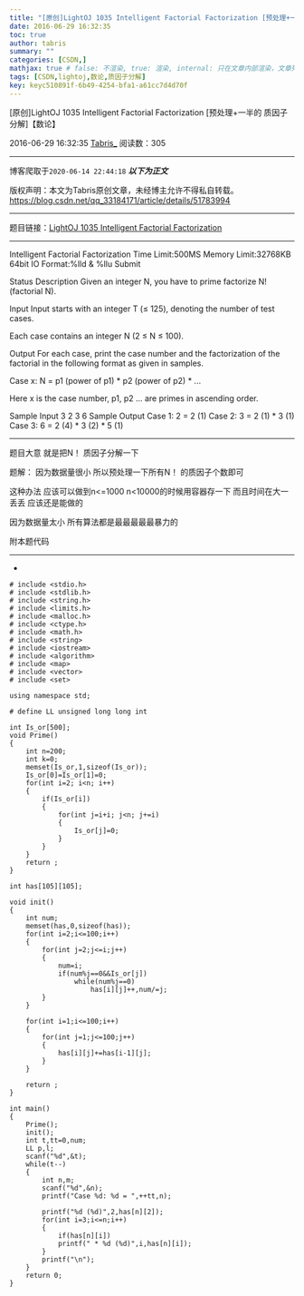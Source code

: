 ```yaml
---
title: "[原创]LightOJ 1035 Intelligent Factorial Factorization [预处理+一半的 质因子分解]【数论】"
date: 2016-06-29 16:32:35
toc: true
author: tabris
summary: ""
categories: [CSDN,]
mathjax: true # false: 不渲染, true: 渲染, internal: 只在文章内部渲染，文章列表中不渲染
tags: [CSDN,lightoj,数论,质因子分解]
key: keyc510891f-6b49-4254-bfa1-a61cc7d4d70f
---
```


[原创]LightOJ 1035 Intelligent Factorial Factorization [预处理+一半的 质因子分解]【数论】

2016-06-29 16:32:35  [Tabris_](https://me.csdn.net/qq_33184171) 阅读数：305

---

博客爬取于`2020-06-14 22:44:18`
***以下为正文***

版权声明：本文为Tabris原创文章，未经博主允许不得私自转载。
https://blog.csdn.net/qq_33184171/article/details/51783994

<!-- more -->

---

题目链接：[LightOJ 1035 Intelligent Factorial Factorization](http://acm.hust.edu.cn/vjudge/contest/view.action?cid=120197#problem/T)

-----------------------------------------

 Intelligent Factorial Factorization
Time Limit:500MS     Memory Limit:32768KB     64bit IO Format:%lld & %llu
Submit

Status
Description
Given an integer N, you have to prime factorize N! (factorial N).

Input
Input starts with an integer T (≤ 125), denoting the number of test cases.

Each case contains an integer N (2 ≤ N ≤ 100).

Output
For each case, print the case number and the factorization of the factorial in the following format as given in samples.

Case x: N = p1 (power of p1) * p2 (power of p2) * ...

Here x is the case number, p1, p2 ... are primes in ascending order.

Sample Input
3
2
3
6
Sample Output
Case 1: 2 = 2 (1)
Case 2: 3 = 2 (1) * 3 (1)
Case 3: 6 = 2 (4) * 3 (2) * 5 (1)

--------------------


题目大意 就是把N！ 质因子分解一下

题解：  因为数据量很小 所以预处理一下所有N！ 的质因子个数即可

这种办法 应该可以做到n<=1000
n<10000的时候用容器存一下 而且时间在大一丢丢 应该还是能做的

因为数据量太小 所有算法都是最最最最最暴力的

附本题代码

----------------------------
-
```
# include <stdio.h>
# include <stdlib.h>
# include <string.h>
# include <limits.h>
# include <malloc.h>
# include <ctype.h>
# include <math.h>
# include <string>
# include <iostream>
# include <algorithm>
# include <map>
# include <vector>
# include <set>

using namespace std;

# define LL unsigned long long int

int Is_or[500];
void Prime()
{
    int n=200;
    int k=0;
    memset(Is_or,1,sizeof(Is_or));
    Is_or[0]=Is_or[1]=0;
    for(int i=2; i<n; i++)
    {
        if(Is_or[i])
        {
            for(int j=i+i; j<n; j+=i)
            {
                Is_or[j]=0;
            }
        }
    }
    return ;
}

int has[105][105];

void init()
{
    int num;
    memset(has,0,sizeof(has));
    for(int i=2;i<=100;i++)
    {
        for(int j=2;j<=i;j++)
        {
            num=i;
            if(num%j==0&&Is_or[j])
                while(num%j==0)
                    has[i][j]++,num/=j;
        }
    }

    for(int i=1;i<=100;i++)
    {
        for(int j=1;j<=100;j++)
        {
            has[i][j]+=has[i-1][j];
        }
    }

    return ;
}

int main()
{
    Prime();
    init();
    int t,tt=0,num;
    LL p,l;
    scanf("%d",&t);
    while(t--)
    {
        int n,m;
        scanf("%d",&n);
        printf("Case %d: %d = ",++tt,n);

        printf("%d (%d)",2,has[n][2]);
        for(int i=3;i<=n;i++)
        {
            if(has[n][i])
            printf(" * %d (%d)",i,has[n][i]);
        }
        printf("\n");
    }
    return 0;
}
```
